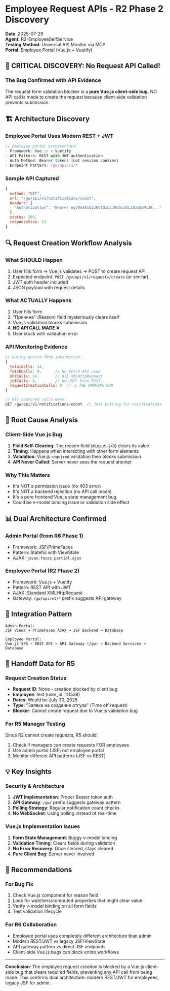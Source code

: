 # Employee Request APIs - R2 Phase 2 Discovery

**Date**: 2025-07-29  
**Agent**: R2-EmployeeSelfService  
**Testing Method**: Universal API Monitor via MCP  
**Portal**: Employee Portal (Vue.js + Vuetify)  

## 🚨 CRITICAL DISCOVERY: No Request API Called!

### The Bug Confirmed with API Evidence
The request form validation blocker is a **pure Vue.js client-side bug**. NO API call is made to create the request because client-side validation prevents submission.

## 🏗️ Architecture Discovery

### Employee Portal Uses Modern REST + JWT
```javascript
// Employee portal architecture:
- Framework: Vue.js + Vuetify
- API Pattern: REST with JWT authentication
- Auth Method: Bearer tokens (not session cookies)
- Endpoint Pattern: /gw/api/v1/*
```

### Sample API Captured
```javascript
{
  method: "GET",
  url: "/gw/api/v1/notifications/count",
  headers: {
    "Authorization": "Bearer eyJ0eXAiOiJKV1QiLCJhbGciOiJIUzUxMiJ9..."
  },
  status: 200,
  responseSize: 12
}
```

## 🔍 Request Creation Workflow Analysis

### What SHOULD Happen
1. User fills form → Vue.js validates → POST to create request API
2. Expected endpoint: `POST /gw/api/v1/requests/create` (or similar)
3. JWT auth header included
4. JSON payload with request details

### What ACTUALLY Happens
1. User fills form
2. "Причина" (Reason) field mysteriously clears itself
3. Vue.js validation blocks submission
4. **NO API CALL MADE** ❌
5. User stuck with validation error

### API Monitoring Evidence
```javascript
// During entire form interaction:
{
  totalCalls: 14,
  fetchCalls: 0,      // No fetch API used
  xhrCalls: 14,       // All XMLHttpRequest
  jsfCalls: 0,        // NO JSF! Pure REST
  requestCreationCalls: 0  // ⚠️ THE SMOKING GUN
}

// All captured calls were:
GET /gw/api/v1/notifications/count  // Just polling for notifications
```

## 🎯 Root Cause Analysis

### Client-Side Vue.js Bug
1. **Field Self-Clearing**: The reason field (`#input-243`) clears its value
2. **Timing**: Happens when interacting with other form elements
3. **Validation**: Vue.js `required` validation then blocks submission
4. **API Never Called**: Server never sees the request attempt

### Why This Matters
- It's NOT a permission issue (no 403 error)
- It's NOT a backend rejection (no API call made)
- It's a pure frontend Vue.js state management bug
- Could be v-model binding issue or validation side effect

## 📊 Dual Architecture Confirmed

### Admin Portal (from R6 Phase 1)
- Framework: JSF/PrimeFaces
- Pattern: Stateful with ViewState
- AJAX: `javax.faces.partial.ajax`

### Employee Portal (R2 Phase 2)
- Framework: Vue.js + Vuetify
- Pattern: REST API with JWT
- AJAX: Standard XMLHttpRequest
- Gateway: `/gw/api/v1/*` prefix suggests API gateway

## 🔄 Integration Pattern
```
Admin Portal:
JSF Views → PrimeFaces AJAX → JSF Backend → Database

Employee Portal:
Vue.js SPA → REST API → API Gateway (/gw) → Backend Services → Database
```

## 🤝 Handoff Data for R5

### Request Creation Status
- **Request ID**: None - creation blocked by client bug
- **Employee**: test (user_id: 111538)
- **Dates**: Would be July 30, 2025
- **Type**: "Заявка на создание отгула" (Time off request)
- **Blocker**: Cannot create request due to Vue.js validation bug

### For R5 Manager Testing
Since R2 cannot create requests, R5 should:
1. Check if managers can create requests FOR employees
2. Use admin portal (JSF) not employee portal
3. Monitor different API patterns (JSF vs REST)

## 💡 Key Insights

### Security & Architecture
1. **JWT Implementation**: Proper Bearer token auth
2. **API Gateway**: `/gw/` prefix suggests gateway pattern
3. **Polling Strategy**: Regular notification count checks
4. **No WebSocket**: Using polling instead of real-time

### Vue.js Implementation Issues
1. **Form State Management**: Buggy v-model binding
2. **Validation Timing**: Clears fields during validation
3. **No Error Recovery**: Once cleared, stays cleared
4. **Pure Client Bug**: Server never involved

## 🚀 Recommendations

### For Bug Fix
1. Check Vue.js component for reason field
2. Look for watchers/computed properties that might clear value
3. Verify v-model binding on all form fields
4. Test validation lifecycle

### For R6 Collaboration
- Employee portal uses completely different architecture than admin
- Modern REST/JWT vs legacy JSF/ViewState
- API gateway pattern vs direct JSF endpoints
- Client-side Vue.js bugs can block entire workflows

---

**Conclusion**: The employee request creation is blocked by a Vue.js client-side bug that clears required fields, preventing any API call from being made. This confirms dual architecture: modern REST/JWT for employees, legacy JSF for admin.